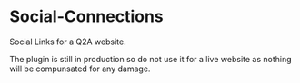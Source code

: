 # Social-Connections
Social Links for a Q2A website.

The plugin is still in production so do not use it for a live website as nothing will be compunsated for any damage. 
